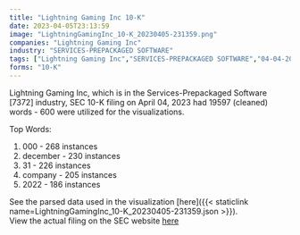 ```yaml
---
title: "Lightning Gaming Inc 10-K"
date: 2023-04-05T23:13:59
image: "LightningGamingInc_10-K_20230405-231359.png"
companies: "Lightning Gaming Inc"
industry: "SERVICES-PREPACKAGED SOFTWARE"
tags: ["Lightning Gaming Inc","SERVICES-PREPACKAGED SOFTWARE","04-04-2023","10-K"]
forms: "10-K"
---
```

Lightning Gaming Inc, which is in the Services-Prepackaged Software [7372] industry, SEC 10-K filing on April 04, 2023 had 19597 (cleaned) words - 600 were utilized for the visualizations.

Top Words:
1. 000 - 268 instances
2. december - 230 instances
3. 31 - 226 instances
4. company - 205 instances
5. 2022 - 186 instances


See the parsed data used in the visualization [here]({{< staticlink name=LightningGamingInc_10-K_20230405-231359.json >}}).  
View the actual filing on the SEC website [here](https://www.sec.gov/Archives/edgar/data/1392545/0000890163-23-000019.txt)